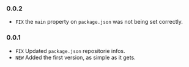### 0.0.2
- `FIX` the `main` property on `package.json` was not being set correctly.

### 0.0.1
- `FIX` Updated `package.json` repositorie infos.
- `NEW` Added the first version, as simple as it gets.